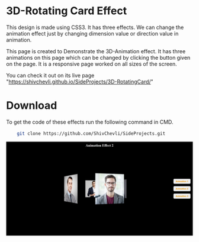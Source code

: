 # 3D-Rotating Card Effect

This design is made using CSS3. It has three effects. We can change the animation effect just by changing dimension value or direction value in animation. 

This page is created to Demonstrate the 3D-Animation effect. It has three animations on this page which can be changed by clicking the button given on the page. It is a responsive page worked on all sizes of the screen. 

You can check it out on its live page "https://shivchevli.github.io/SideProjects/3D-RotatingCard/"

# Download

To get the code of these effects run the following command in CMD.

```bash
    git clone https://github.com/ShivChevli/SideProjects.git
```


![Layout](img/3D_RotatingCard.jpeg)